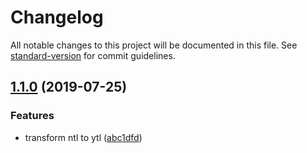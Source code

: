 # Changelog

All notable changes to this project will be documented in this file. See [standard-version](https://github.com/conventional-changelog/standard-version) for commit guidelines.

## [1.1.0](https://github.com/Muldoser/ytl/compare/v3.2.4...v1.1.0) (2019-07-25)


### Features

* transform ntl to ytl ([abc1dfd](https://github.com/Muldoser/ytl/commit/abc1dfd))
